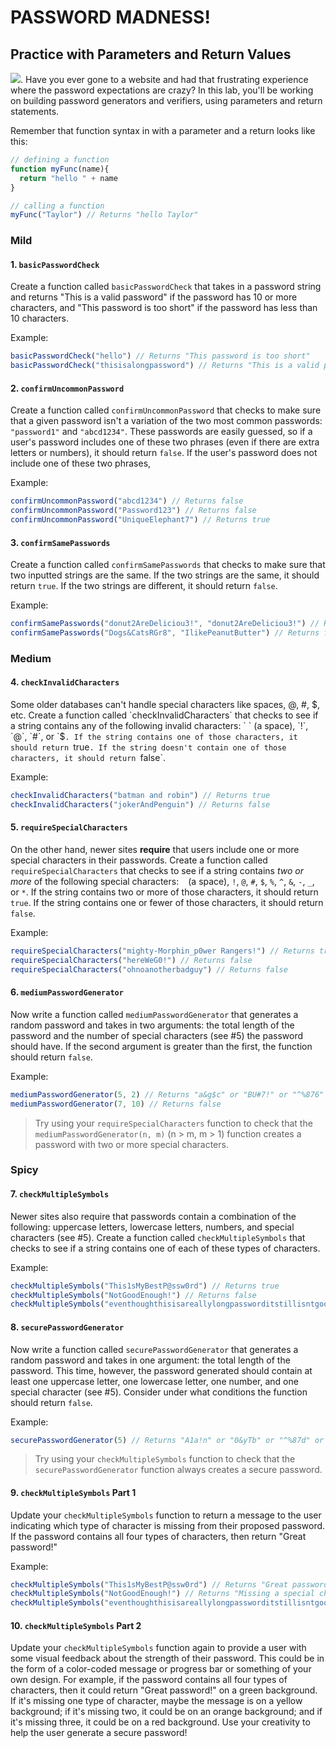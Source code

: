 # PASSWORD MADNESS!

## Practice with Parameters and Return Values
![](https://media.giphy.com/media/3orieXilvlk5psxl7y/giphy.gif). 
Have you ever gone to a website and had that frustrating experience where the password expectations are crazy? In this lab, you'll be working on building password generators and verifiers, using parameters and return statements.

Remember that function syntax in with a parameter and a return looks like this:

```js
// defining a function
function myFunc(name){
  return "hello " + name
}

// calling a function
myFunc("Taylor") // Returns "hello Taylor"
```

### Mild
#### 1. `basicPasswordCheck`
Create a function called `basicPasswordCheck` that takes in a password string and returns "This is a valid password" if the password has 10 or more characters, and "This password is too short" if the password has less than 10 characters.

Example:

```js
basicPasswordCheck("hello") // Returns "This password is too short"
basicPasswordCheck("thisisalongpassword") // Returns "This is a valid password"

```

#### 2. `confirmUncommonPassword`
Create a function called `confirmUncommonPassword` that checks to make sure that a given password isn't a variation of the two most common passwords: `"password1"` and `"abcd1234"`. These passwords are easily guessed, so if a user's password includes one of these two phrases (even if there are extra letters or numbers), it should return `false`. If the user's password does not include one of these two phrases,

Example:

```js
confirmUncommonPassword("abcd1234") // Returns false
confirmUncommonPassword("Password123") // Returns false
confirmUncommonPassword("UniqueElephant7") // Returns true

```

#### 3. `confirmSamePasswords`
Create a function called `confirmSamePasswords` that checks to make sure that two inputted strings are the same. If the two strings are the same, it should return `true`. If the two strings are different, it should return `false`.

Example:

```js
confirmSamePasswords("donut2AreDeliciou3!", "donut2AreDeliciou3!") // Returns true
confirmSamePasswords("Dogs&CatsRGr8", "IlikePeanutButter") // Returns false

```

### Medium

#### 4. `checkInvalidCharacters`
Some older databases can't handle special characters like spaces, @, #, $, etc. Create a function called `checkInvalidCharacters` that checks to see if a string contains any of the following invalid characters: ` ` (a space), `!`, `@`, `#`, or `$`. If the string contains one of those characters, it should return `true`. If the string doesn't contain one of those characters, it should return `false`.

Example:

```js
checkInvalidCharacters("batman and robin") // Returns true
checkInvalidCharacters("jokerAndPenguin") // Returns false

```

#### 5. `requireSpecialCharacters`
On the other hand, newer sites **require** that users include one or more special characters in their passwords. Create a function called `requireSpecialCharacters` that checks to see if a string contains _two or more_ of the following special characters: ` ` (a space), `!`, `@`, `#`, `$`, `%`, `^`, `&`, `-`, `_`, or `*`. If the string contains two or more of those characters, it should return `true`. If the string contains one or fewer of those characters, it should return `false`.

Example:

```js
requireSpecialCharacters("mighty-Morphin_p0wer Rangers!") // Returns true
requireSpecialCharacters("hereWeG0!") // Returns false
requireSpecialCharacters("ohnoanotherbadguy") // Returns false

```

#### 6. `mediumPasswordGenerator`
Now write a function called `mediumPasswordGenerator` that generates a random password and takes in two arguments: the total length of the password and the number of special characters (see #5) the password should have. If the second argument is greater than the first, the function should return `false`.

Example:

```js
mediumPasswordGenerator(5, 2) // Returns "a&g$c" or "BU#7!" or "^%876" or any other 5 character string with two special characters.
mediumPasswordGenerator(7, 10) // Returns false

```

> Try using your `requireSpecialCharacters` function to check that the `mediumPasswordGenerator(n, m)` (n > m, m > 1) function creates a password with two or more special characters.

### Spicy

#### 7. `checkMultipleSymbols`
Newer sites also require that passwords contain a combination of the following: uppercase letters, lowercase letters, numbers, and special characters (see #5). Create a function called `checkMultipleSymbols` that checks to see if a string contains one of each of these types of characters.

Example:

```js
checkMultipleSymbols("This1sMyBestP@ssw0rd") // Returns true
checkMultipleSymbols("NotGoodEnough!") // Returns false
checkMultipleSymbols("eventhoughthisisareallylongpassworditstillisntgoodenough") // Returns false

```

#### 8. `securePasswordGenerator`
Now write a function called `securePasswordGenerator` that generates a random password and takes in one argument: the total length of the password. This time, however, the password generated should contain at least one uppercase letter, one lowercase letter, one number, and one special character (see #5). Consider under what conditions the function should return `false`.

Example:

```js
securePasswordGenerator(5) // Returns "A1a!n" or "0&yTb" or "^%87d" or any other 5 character string with one uppercase letter, one lowercase letter, one number, and one special character.

```

> Try using your `checkMultipleSymbols` function to check that the `securePasswordGenerator` function always creates a secure password.

#### 9. `checkMultipleSymbols` Part 1
Update your `checkMultipleSymbols` function to return a message to the user indicating which type of character is missing from their proposed password. If the password contains all four types of characters, then return "Great password!"

Example:

```js
checkMultipleSymbols("This1sMyBestP@ssw0rd") // Returns "Great password"
checkMultipleSymbols("NotGoodEnough!") // Returns "Missing a special character"
checkMultipleSymbols("eventhoughthisisareallylongpassworditstillisntgoodenough") // Returns "Missing a capital letter, a number, and a special character"

```

#### 10. `checkMultipleSymbols` Part 2
Update your `checkMultipleSymbols` function again to provide a user with some visual feedback about the strength of their password. This could be in the form of a color-coded message or progress bar or something of your own design. For example, if the password contains all four types of characters, then it could return "Great password!" on a green background. If it's missing one type of character, maybe the message is on a yellow background; if it's missing two, it could be on an orange background; and if it's missing three, it could be on a red background. Use your creativity to help the user generate a secure password!

